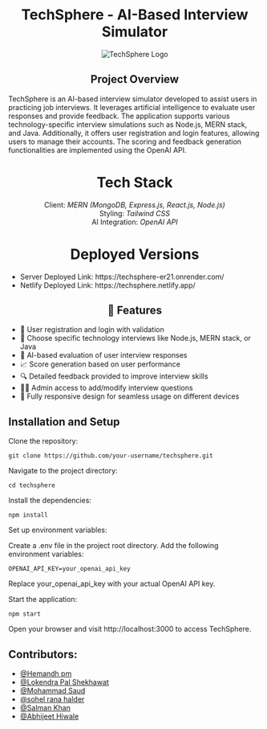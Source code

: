 <h1 align="center">TechSphere - AI-Based Interview Simulator</h1>
<p align="center">
    <img src="https://github.com/Abhii-07/Abhii-07.github.io/assets/97459166/6a3eebbe-77a5-41af-b5c9-d4c08a19ec04" alt="TechSphere Logo">
</p>
<h2 align="center">Project Overview</h2>
TechSphere is an AI-based interview simulator developed to assist users in practicing job interviews. It leverages artificial intelligence to evaluate user responses and provide feedback. The application supports various technology-specific interview simulations such as Node.js, MERN stack, and Java. Additionally, it offers user registration and login features, allowing users to manage their accounts. The scoring and feedback generation functionalities are implemented using the OpenAI API.
<h1 align="center">Tech Stack</h1>
<p align="center">
    Client: <i>MERN (MongoDB, Express.js, React.js, Node.js)</i><br>
    Styling: <i>Tailwind CSS</i><br>
    AI Integration: <i>OpenAI API</i>
</p>

<h1 align="center">Deployed Versions</h1>
<p align="center">
    <ul>
  <li>Server Deployed Link: https://techsphere-er21.onrender.com/</li>
  <li> Netlify Deployed Link: https://techsphere.netlify.app/</li>
</ul>
   
</p>
<h2 align="center">🚀 Features</h2>

<ul>
  <li>🔐 User registration and login with validation</li>
  <li>📝 Choose specific technology interviews like Node.js, MERN stack, or Java</li>
  <li>🎯 AI-based evaluation of user interview responses</li>
  <li>📈 Score generation based on user performance</li>
  <li>🔍 Detailed feedback provided to improve interview skills</li>
  <li>👨‍💼 Admin access to add/modify interview questions</li>
  <li>📱 Fully responsive design for seamless usage on different devices</li>
</ul>


## Installation and Setup
Clone the repository:

```
git clone https://github.com/your-username/techsphere.git
```

Navigate to the project directory:

```
cd techsphere
```

Install the dependencies:

```
npm install
```

Set up environment variables:

Create a .env file in the project root directory.
Add the following environment variables:

```
OPENAI_API_KEY=your_openai_api_key
```
Replace your_openai_api_key with your actual OpenAI API key.

Start the application:

```
npm start
```

Open your browser and visit http://localhost:3000 to access TechSphere.


## Contributors:

* [@Hemandh pm](https://github.com/Hemandh7)
* [@Lokendra Pal Shekhawat](https://github.com/lokendra0905)
* [@Mohammad Saud	](https://github.com/mohammadsaud-0110)
* [@sohel rana halder]()
* [@Salman Khan]()
* [@Abhijeet Hiwale](https://github.com/Abhii-07)

